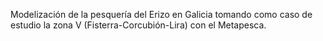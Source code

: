 Modelización de la pesquería del Erizo en Galicia tomando como caso de estudio la zona V (Fisterra-Corcubión-Lira) con el Metapesca.
